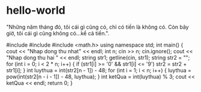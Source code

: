 # hello-world
"Những năm tháng đó, tôi cái gì cũng có, chỉ có tiền là không có. Còn bây giờ, tôi cái gì cũng không có...kể cả tiền.".

#include <iostream>
#include <string>
#include <math.h>
using namespace std;
int main()
{
	cout << "Nhap dong thu nhat" << endl;
	int n;
	cin >> n;
	cin.ignore();
	cout << "Nhap dong thu hai " << endl;
	string str1;
	getline(cin, str1);
	string str2 = "";
	for (int i = 0; i < 2 * n; i++)
	{
		if (str1[i] >= '0' && str1[i] <= '9')
			str2 = str2 + str1[i];
	}
	int luythua = int(str2[n - 1]) - 48;
	for (int i = 1; i < n; i++)
	{
		luythua = pow(int(str2[n - i - 1]) - 48, luythua);
	}
	int ketQua = int(luythua) % 3;
	cout << ketQua << endl;
	return 0;
}
